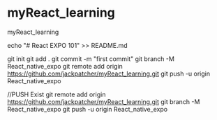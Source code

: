 # myReact_learning
myReact_learning


 echo "# React EXPO 101" >> README.md
 
git init
git add .
git commit -m "first commit"
git branch -M React_native_expo
git remote add origin https://github.com/jackpatcher/myReact_learning.git
git push -u origin React_native_expo

//PUSH Exist
git remote add origin https://github.com/jackpatcher/myReact_learning.git
git branch -M React_native_expo
git push -u origin React_native_expo
